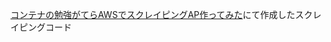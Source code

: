 [コンテナの勉強がてらAWSでスクレイピングAP作ってみた](https://speakerdeck.com/yhamano/lightning-talk-toyosu-hamano-20190925-open)にて作成したスクレイピングコード
